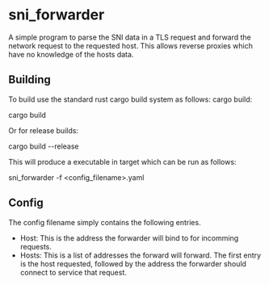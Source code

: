 # sni_forwarder
A simple program to parse the SNI data in a TLS request and forward the network request to the requested host.  This allows reverse proxies which have no knowledge of the hosts data.

## Building
To build use the standard rust cargo build system as follows:
cargo build:

cargo build

Or for release builds:

cargo build --release

This will produce a executable in target which can be run as follows:

sni_forwarder -f <config_filename>.yaml

## Config

The config filename simply contains the following entries.
- Host: This is the address the forwarder will bind to for incomming requests.
- Hosts: This is a list of addresses the forward will forward.  The first entry is the host requested, followed by the address the forwarder should connect to service that request.
